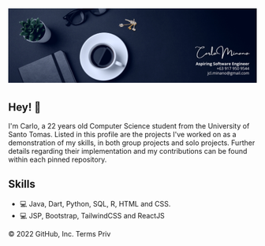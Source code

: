 <h1 align="center">
  <img src="https://github.com/Crufixs/Crufixs/blob/main/Carlo%20Minano%20(1).png" alt="Carlo Minano" />
</h1>

## Hey! 👋
I'm Carlo, a 22 years old Computer Science student from the University of Santo Tomas. Listed in this profile are the projects I've worked on as a demonstration of my skills, in both group projects and solo projects. Further details regarding their implementation and my contributions can be found within each pinned repository.

## Skills
- 💻 Java, Dart, Python, SQL, R, HTML and CSS.
- 💻 JSP, Bootstrap, TailwindCSS and ReactJS

© 2022 GitHub, Inc.
Terms
Priv
